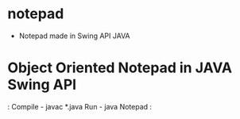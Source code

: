 # notepad
* Notepad made in Swing API JAVA
# Object Oriented Notepad in JAVA Swing API #
:
Compile - javac *.java
Run - java Notepad 
:
